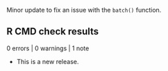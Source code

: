 Minor update to fix an issue with the `batch()` function.

## R CMD check results

0 errors | 0 warnings | 1 note

* This is a new release.

